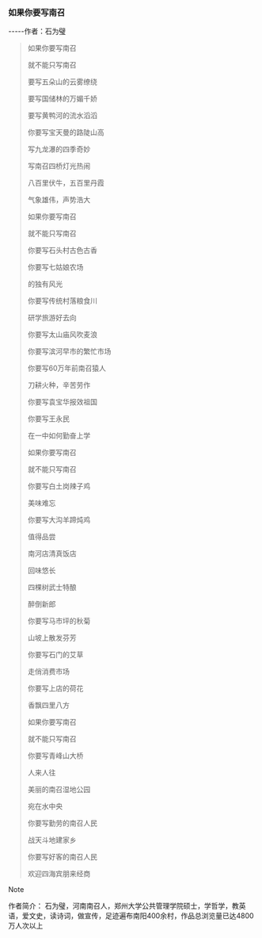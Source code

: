 ### **如果你要写南召**
-----作者：石为璧

> 
> 如果你要写南召
> 
> 就不能只写南召
> 
> 要写五朵山的云雾缭绕
> 
> 要写国储林的万媚千娇
> 
> 要写黄鸭河的流水滔滔
> 
> 你要写宝天曼的路陡山高
> 
> 写九龙瀑的四季奇妙
> 
> 写南召四桥灯光热闹
> 
> 八百里伏牛，五百里丹霞
> 
> 气象雄伟，声势浩大
> 
> 如果你要写南召
> 
> 就不能只写南召
> 
> 你要写石头村古色古香
> 
> 你要写七姑娘农场
> 
> 的独有风光
> 
> 你要写传统村落粮食川
> 
> 研学旅游好去向
> 
> 你要写太山庙风吹麦浪
> 
> 你要写滨河早市的繁忙市场
> 
> 你要写60万年前南召猿人
> 
> 刀耕火种，辛苦劳作
> 
> 你要写袁宝华报效祖国
> 
> 你要写王永民
> 
> 在一中如何勤奋上学
> 
> 
> 如果你要写南召
> 
> 就不能只写南召
> 
> 你要写白土岗辣子鸡
> 
> 美味难忘
> 
> 你要写大沟羊蹄炖鸡
> 
> 值得品尝
> 
> 南河店清真饭店
> 
> 回味悠长
> 
> 四棵树武士特酿
> 
> 醉倒新郎
> 
> 你要写马市坪的秋菊
> 
> 山坡上散发芬芳
> 
> 你要写石门的艾草
> 
> 走俏消费市场
> 
> 你要写上店的荷花
> 
> 香飘四里八方
> 
> 如果你要写南召
> 
> 就不能只写南召
> 
> 你要写青峰山大桥
> 
> 人来人往
> 
> 美丽的南召湿地公园
> 
> 宛在水中央
> 
> 你要写勤劳的南召人民
> 
> 战天斗地建家乡
> 
> 你要写好客的南召人民
> 
> 欢迎四海宾朋来经商
> 
> 

> [!NOTE]
> 作者简介：
> 石为璧，河南南召人，郑州大学公共管理学院硕士，学哲学，教英语，爱文史，读诗词，做宣传，足迹遍布南阳400余村，作品总浏览量已达4800万人次以上



